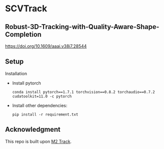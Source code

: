 # SCVTrack
## Robust-3D-Tracking-with-Quality-Aware-Shape-Completion
https://doi.org/10.1609/aaai.v38i7.28544

## Setup

Installation

+ Install pytorch

  ```
  conda install pytorch==1.7.1 torchvision==0.8.2 torchaudio==0.7.2 cudatoolkit=11.0 -c pytorch
  ```

+ Install other dependencies:

  ```
  pip install -r requirement.txt
  ```


## Acknowledgment
This repo is built upon [M2 Track](https://github.com/Ghostish/Open3DSOT).
